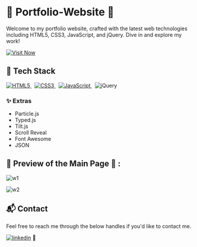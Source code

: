 # 🌟 Portfolio-Website 🌟

Welcome to my portfolio website, crafted with the latest web technologies including HTML5, CSS3, JavaScript, and jQuery. Dive in and explore my work!

<a href="https://rohithkm92.github.io/" target="_blank"><img src="https://img.shields.io/badge/Visit%20Now-%F0%9F%9A%80-brightgreen" alt="Visit Now"></a>


## 📌 Tech Stack

<p>
  <a href="https://github.com/ROHITHKM92/ROHITHKM92.github.io/search?l=html">
    <img src="https://img.shields.io/badge/html5-%23E34F26.svg?&style=for-the-badge&logo=html5&logoColor=white" alt="HTML5">
  </a>&nbsp;
  <a href="https://github.com/ROHITHKM92/ROHITHKM92.github.io/search?l=css">
    <img src="https://img.shields.io/badge/css3-%231572B6.svg?&style=for-the-badge&logo=css3&logoColor=white" alt="CSS3">
  </a>&nbsp;
  <a href="https://github.com/ROHITHKM92/ROHITHKM92.github.io/search?l=javascript">
    <img src="https://img.shields.io/badge/javascript-%23323330.svg?&style=for-the-badge&logo=javascript&logoColor=%23F7DF1E" alt="JavaScript">
  </a>&nbsp;
  <img src="https://img.shields.io/badge/jquery-%230769AD.svg?style=for-the-badge&logo=jquery&logoColor=white" alt="jQuery">
</p>

### ✨ Extras
- Particle.js
- Typed.js
- Tilt.js
- Scroll Reveal
- Font Awesome
- JSON

## 👀 Preview of the Main Page 📸 :
![w1](https://github.com/ROHITHKM92/ROHITHKM92.github.io/assets/87298902/67c29abf-1d3a-4235-a89b-09235b6b9454)

![w2](https://github.com/ROHITHKM92/ROHITHKM92.github.io/assets/87298902/ffb3cca5-9130-48f3-9256-956f322ba45f)


<h2>📬 Contact</h2>

Feel free to reach me through the below handles if you'd like to contact me.

[![linkedin](https://img.shields.io/badge/LinkedIn-0077B5?style=for-the-badge&logo=linkedin&logoColor=white)](https://linkedin.com/in/rohithmohan92) 🚀
